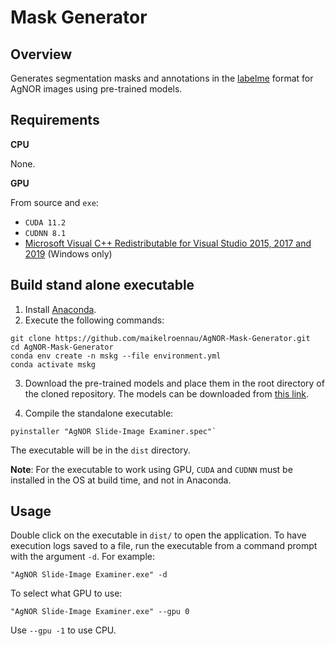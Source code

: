# Mask Generator

## Overview

Generates segmentation masks and annotations in the [labelme](https://github.com/maikelronnau/labelme) format for AgNOR images using pre-trained models.

## Requirements

**CPU**

None.

**GPU**

From source and `exe`:
- `CUDA 11.2`
- `CUDNN 8.1`
- [Microsoft Visual C++ Redistributable for Visual Studio 2015, 2017 and 2019](https://learn.microsoft.com/en-US/cpp/windows/latest-supported-vc-redist?view=msvc-170) (Windows only)

## Build stand alone executable

1. Install [Anaconda](https://www.anaconda.com/).
2. Execute the following commands:

```console
git clone https://github.com/maikelroennau/AgNOR-Mask-Generator.git
cd AgNOR-Mask-Generator
conda env create -n mskg --file environment.yml
conda activate mskg
```

3. Download the pre-trained models and place them in the root directory of the cloned repository. The models can be downloaded from [this link](https://ufrgscpd-my.sharepoint.com/:f:/g/personal/00330519_ufrgs_br/EnzAQbs3_4FHlbxemScpD9IBVKNpGUbXRH0Oqqw7nFkYGA?e=vRbBpS).

4. Compile the standalone executable:

```console
pyinstaller "AgNOR Slide-Image Examiner.spec"`
```

The executable will be in the `dist` directory.

**Note**: For the executable to work using GPU, `CUDA` and `CUDNN` must be installed in the OS at build time, and not in Anaconda.

## Usage

Double click on the executable in `dist/` to open the application. To have execution logs saved to a file, run the executable from a command prompt with the argument `-d`. For example:

```console
"AgNOR Slide-Image Examiner.exe" -d
```

To select what GPU to use:

```console
"AgNOR Slide-Image Examiner.exe" --gpu 0
```

Use `--gpu -1` to use CPU.

